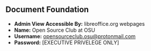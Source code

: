 ## Document Foundation

- **Admin View Accessible By:** libreoffice.org webpages
- **Name:** Open Source Club at OSU
- **Username:** opensourceclub.osu@protonmail.com
- **Password:** [EXECUTIVE PRIVELEGE ONLY]
